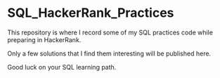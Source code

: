 # SQL_HackerRank_Practices

This repository is where I record some of my SQL practices code while preparing in HackerRank.

Only a few solutions that I find them interesting will be published here.

Good luck on your SQL learning path.
